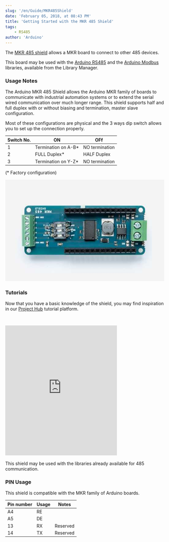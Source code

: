 ```yaml
---
slug: '/en/Guide/MKR485Shield'
date: 'February 05, 2018, at 08:43 PM'
title: 'Getting Started with the MKR 485 Shield'
tags:
    - RS485
author: 'Arduino'
---
```


The [MKR 485 shield](https://store.arduino.cc/arduino-mkr-485-shield) allows a MKR board to connect to other 485 devices.

This board may be used with the [Arduino RS485](/en/Reference/ArduinoRS485) and the [Arduino Modbus](/en/ArduinoModbus/ArduinoModbus) libraries, available from the Library Manager.

### Usage Notes

The Arduino MKR 485 Shield allows the Arduino MKR family of boards to communicate with industrial automation systems or to extend the serial wired communication over much longer range. This shield supports half and full duplex with or without biasing and termination, master slave configuration.

Most of these configurations are physical and the 3 ways dip switch allows you to set up the connection properly.

| Switch No. | ON                   | OFf            |
| ---------- | -------------------- | -------------- |
| 1          | Termination on A-B\* | NO termination |
| 2          | FULL Duplex\*        | HALF Duplex    |
| 3          | Termination on Y-Z\* | NO termination |

(* Factory configuration)

![The MKR 485 Shield](assets/MKR485_featured.jpg)

### Tutorials

Now that you have a basic knowledge of the shield, you may find inspiration in our [Project Hub](https://projecthub.arduino.cc/) tutorial platform.

<iframe frameborder='0' height='410' scrolling='no' src='https://create.arduino.cc/projecthub/123325/monitor-your-energy-bill-via-modbus-mkr-wifi-1010-and-rs485-814e5e/embed?use_route=project' width='354' style='margin-top:30px'></iframe>

This shield may be used with the libraries already available for 485 communication.

### PIN Usage

This shield is compatible with the MKR family of Arduino boards.

| Pin number | Usage | Notes    |
| ---------- | ----- | -------- |
| A4         | RE    |          |
| A5         | DE    |          |
| 13         | RX    | Reserved |
| 14         | TX    | Reserved |

